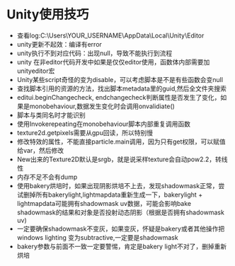 # Unity使用技巧

* 查看log:C:\Users\YOUR\_USERNAME\AppData\Local\Unity\Editor
* unity更新不起效：编译有error
* unity执行不到对应代码：出现null，导致不能执行到流程
* unity 在非editor代码开发中如果是仅仅editor使用，函数体内部需要加unityeditor宏
* Unity某些script奇怪的变为disable，可以考虑脚本是不是有些函数会变null
* 查找脚本引用的资源的方法，找出脚本metadata里的guid,然后全文件夹搜索
* editui.beginChangecheck, endchangecheck判断属性是否发生了变化，如果是monobehaviour,数据发生变化时会调用onvalidiate\(\)
* 脚本与类同名时才能识别
* 使用Invokerepeating在monobehaviour脚本内部重复调用函数
* texture2d.getpixels需要从gpu回读，所以特别慢
* 修改特效的属性，不能直接particle.main调用，因为只有get权限，可以赋值给var，然后修改
* New出来的Texture2D默认是srgb，就是说采样texture会自动pow2.2，转线性
* 内存不足不会有dump
* 使用bakery烘培时，如果出现阴影烘培不上去，发现shadowmask正常，尝试删掉所有bakerylight,lightmapdata重新生成一下，bakerylight + lightmapdata可能拥有shadowmask uv数据，可能会影响bake shadowmask的结果和对象是否投射动态阴影（根据是否拥有shadowmask uv\)
* 一定要确保shadowmask不变灰，如果变灰，怀疑是bakery或者其他操作把windows lighting 变为subtractive,一定要是shadowmask
* bakery参数与前面不一致一定要警惕，肯定是bakery light不对了，删掉重新烘培








